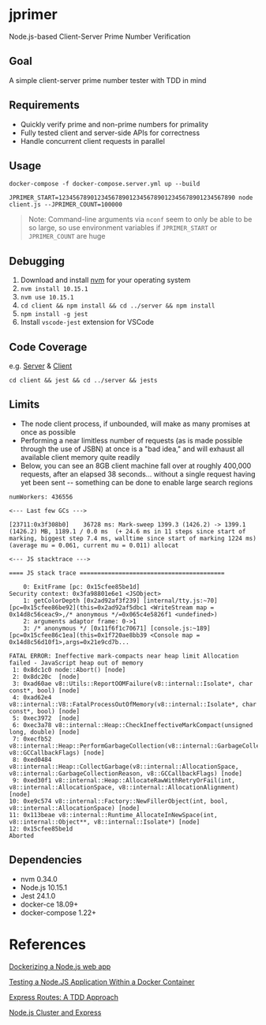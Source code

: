# jprimer
Node.js-based Client-Server Prime Number Verification

## Goal
A simple client-server prime number tester with TDD in mind

## Requirements
* Quickly verify prime and non-prime numbers for primality
* Fully tested client and server-side APIs for correctness
* Handle concurrent client requests in parallel

## Usage
```
docker-compose -f docker-compose.server.yml up --build

JPRIMER_START=12345678901234567890123456789012345678901234567890 node client.js --JPRIMER_COUNT=100000
```

> Note: Command-line arguments via `nconf` seem to only be able to be so large, so use environment variables if `JPRIMER_START` or `JPRIMER_COUNT` are huge

## Debugging
1. Download and install [nvm](https://github.com/creationix/nvm) for your operating system
2. ```nvm install 10.15.1```
3. ```nvm use 10.15.1```
4. ```cd client && npm install && cd ../server && npm install```
5. ```npm install -g jest```
6. Install `vscode-jest` extension for VSCode


## Code Coverage
e.g. [Server](server/coverage/) & [Client](client/coverage/)
```
cd client && jest && cd ../server && jests
```

## Limits
* The node client process, if unbounded, will make as many promises at once as possible
* Performing a near limitless number of requests (as is made possible through the use of JSBN) at once is a "bad idea," and will exhaust all available client memory quite readily
* Below, you can see an 8GB client machine fall over at roughly 400,000 requests, after an elapsed 38 seconds... without a single request having yet been sent -- something can be done to enable large search regions
```
numWorkers: 436556

<--- Last few GCs --->

[23711:0x3f308b0]    36728 ms: Mark-sweep 1399.3 (1426.2) -> 1399.1 (1426.2) MB, 1189.1 / 0.0 ms  (+ 24.6 ms in 11 steps since start of marking, biggest step 7.4 ms, walltime since start of marking 1224 ms) (average mu = 0.061, current mu = 0.011) allocat

<--- JS stacktrace --->

==== JS stack trace =========================================

    0: ExitFrame [pc: 0x15cfee85be1d]
Security context: 0x3fa98801e6e1 <JSObject>
    1: getColorDepth [0x2ad92af3f239] [internal/tty.js:~70] [pc=0x15cfee86be92](this=0x2ad92af5dbc1 <WriteStream map = 0x14d8c56ceac9>,/* anonymous */=0x065c4e5826f1 <undefined>)
    2: arguments adaptor frame: 0->1
    3: /* anonymous */ [0x11f6f1c70671] [console.js:~189] [pc=0x15cfee86c1ea](this=0x1f720ae8bb39 <Console map = 0x14d8c56d10f1>,args=0x21e9cd7b...

FATAL ERROR: Ineffective mark-compacts near heap limit Allocation failed - JavaScript heap out of memory
 1: 0x8dc1c0 node::Abort() [node]
 2: 0x8dc20c  [node]
 3: 0xad60ae v8::Utils::ReportOOMFailure(v8::internal::Isolate*, char const*, bool) [node]
 4: 0xad62e4 v8::internal::V8::FatalProcessOutOfMemory(v8::internal::Isolate*, char const*, bool) [node]
 5: 0xec3972  [node]
 6: 0xec3a78 v8::internal::Heap::CheckIneffectiveMarkCompact(unsigned long, double) [node]
 7: 0xecfb52 v8::internal::Heap::PerformGarbageCollection(v8::internal::GarbageCollector, v8::GCCallbackFlags) [node]
 8: 0xed0484 v8::internal::Heap::CollectGarbage(v8::internal::AllocationSpace, v8::internal::GarbageCollectionReason, v8::GCCallbackFlags) [node]
 9: 0xed30f1 v8::internal::Heap::AllocateRawWithRetryOrFail(int, v8::internal::AllocationSpace, v8::internal::AllocationAlignment) [node]
10: 0xe9c574 v8::internal::Factory::NewFillerObject(int, bool, v8::internal::AllocationSpace) [node]
11: 0x113beae v8::internal::Runtime_AllocateInNewSpace(int, v8::internal::Object**, v8::internal::Isolate*) [node]
12: 0x15cfee85be1d 
Aborted
```


## Dependencies
* nvm 0.34.0
* Node.js 10.15.1
* Jest 24.1.0
* docker-ce 18.09+
* docker-compose 1.22+

# References
[Dockerizing a Node.js web app](https://nodejs.org/en/docs/guides/nodejs-docker-webapp/)


[Testing a Node.JS Application Within a Docker Container](https://dzone.com/articles/testing-nodejs-application-using-mocha-and-docker)


[Express Routes: A TDD Approach](https://medium.com/@jodylecompte/express-routes-a-tdd-approach-1e12a0799352)


[Node.js Cluster and Express](https://rowanmanning.com/posts/node-cluster-and-express/)

